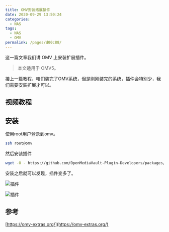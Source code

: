 ```yaml
---
title: OMV安装拓展插件
date: 2020-09-29 13:50:24
categories: 
  - NAS
tags: 
  - NAS
  - OMV
permalink: /pages/d00c88/
---
```


这一篇文章我们讲 OMV 上安装扩展插件。

<!-- more -->

> 本文适用于 OMV5。

接上一篇教程，咱们装完了OMV系统，但是刚刚装完的系统，插件会特别少，我们需要安装扩展才可以。

## 视频教程

<bilibili bvid="BV18v411y74i" :page=1 :highQuality="true" :danmaku="true" />

## 安装

使用root用户登录到omv。

```bash
ssh root@omv
```

然后安装插件

```bash
wget -O - https://github.com/OpenMediaVault-Plugin-Developers/packages/raw/master/install | bash
```

安装之后就可以发现，插件变多了。

![插件](https://blog.xxwhite.com/assets/img/2020/08/200828_101711_msedge_lxgB.png)

![插件](https://blog.xxwhite.com/assets/img/2020/08/200828_101727_msedge_9bD8.png)


## 参考

[https://omv-extras.org/](https://omv-extras.org/)